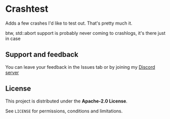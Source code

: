 # Crashtest

Adds a few crashes I'd like to test out. That's pretty much it.

btw, <cc>std::abort</c> support is probably never coming to crashlogs, it's there just in case

## Support and feedback
You can leave your feedback in the Issues tab or by joining my [Discord server](https://discord.com/invite/4vqtjfdhTk)

## License
This project is distributed under the **Apache-2.0 License**.

See `LICENSE` for permissions, conditions and limitations.
